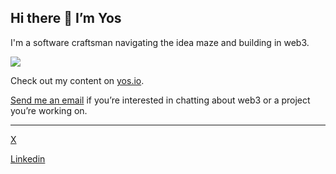 ## Hi there 👋 I’m Yos

I'm a software craftsman navigating the idea maze and building in web3. 

![](https://yos.io/assets/recently.png)

Check out my content on [yos.io](https://yos.io/).

[Send me an email](mailto:hello@yos.io) if you’re interested in chatting about web3 or a project you’re working on.

----

[X](https://twitter.com/yosriady)

[Linkedin](https://linkedin.com/in/yosriady)

